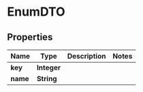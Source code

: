 

# EnumDTO


## Properties

| Name | Type | Description | Notes |
|------------ | ------------- | ------------- | -------------|
|**key** | **Integer** |  |  |
|**name** | **String** |  |  |



